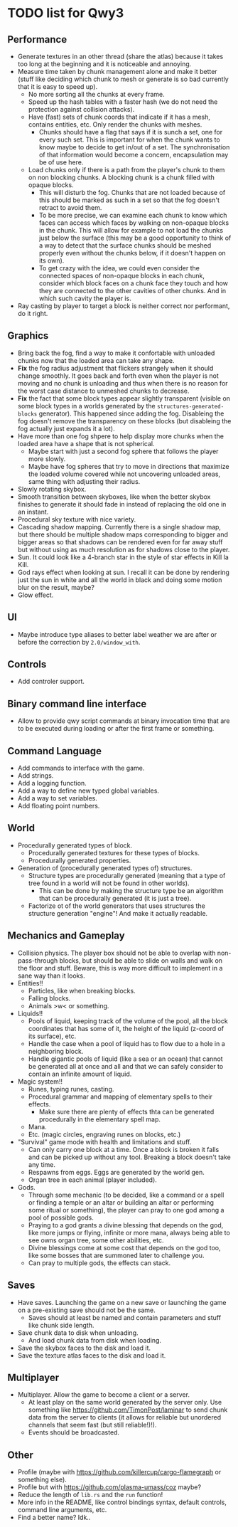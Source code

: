 
# TODO list for Qwy3

## Performance

- Generate textures in an other thread (share the atlas) because it takes too long at the beginning and it is noticeable and annoying.
- Measure time taken by chunk management alone and make it better (stuff like deciding which chunk to mesh or generate is so bad currently that it is easy to speed up).
  - No more sorting all the chunks at every frame.
  - Speed up the hash tables with a faster hash (we do not need the protection against collision attacks).
  - Have (fast) sets of chunk coords that indicate if it has a mesh, contains entities, etc. Only render the chunks with meshes.
    - Chunks should have a flag that says if it is sunch a set, one for every such set. This is important for when the chunk wants to know maybe to decide to get in/out of a set. The synchronisation of that information would become a concern, encapsulation may be of use here.
  - Load chunks only if there is a path from the player's chunk to them on non blocking chunks. A blocking chunk is a chunk filled with opaque blocks.
    - This will disturb the fog. Chunks that are not loaded because of this should be marked as such in a set so that the fog doesn't retract to avoid them.
    - To be more precise, we can examine each chunk to know which faces can access which faces by walking on non-opaque blocks in the chunk. This will allow for example to not load the chunks just below the surface (this may be a good opportunity to think of a way to detect that the surface chunks should be meshed properly even without the chunks below, if it doesn't happen on its own).
    - To get crazy with the idea, we could even consider the connected spaces of non-opaque blocks in each chunk, consider which block faces on a chunk face they touch and how they are connected to the other cavities of other chunks. And in which such cavity the player is.
- Ray casting by player to target a block is neither correct nor performant, do it right.

## Graphics

- Bring back the fog, find a way to make it confortable with unloaded chunks now that the loaded area can take any shape.
- **Fix** the fog radius adjustment that flickers strangely when it should change smoothly. It goes back and forth even when the player is not moving and no chunk is unloading and thus when there is no reason for the worst case distance to unmeshed chunks to decrease.
- **Fix** the fact that some block types appear slightly transparent (visible on some block types in a worlds generated by the `structures-generated-blocks` generator). This happened since adding the fog. Disableing the fog doesn't remove the transparency on these blocks (but disableing the fog actually just expands it a lot).
- Have more than one fog shpere to help display more chunks when the loaded area have a shape that is not spherical.
  - Maybe start with just a second fog sphere that follows the player more slowly.
  - Maybe have fog spheres that try to move in directions that maximize the loaded volume covered while not uncovering unloaded areas, same thing with adjusting their radius.
- Slowly rotating skybox.
- Smooth transition between skyboxes, like when the better skybox finishes to generate it should fade in instead of replacing the old one in an instant.
- Procedural sky texture with nice variety.
- Cascading shadow mapping. Currently there is a single shadow map, but there should be multiple shadow maps corresponding to bigger and bigger areas so that shadows can be rendered even for far away stuff but without using as much resolution as for shadows close to the player.
- Sun. It could look like a 4-branch star in the style of star effects in Kill la Kill.
- God rays effect when looking at sun. I recall it can be done by rendering just the sun in white and all the world in black and doing some motion blur on the result, maybe?
- Glow effect.

## UI

- Maybe introduce type aliases to better label weather we are after or before the correction by `2.0/window_with`.

## Controls

- Add controler support.

## Binary command line interface

- Allow to provide qwy script commands at binary invocation time that are to be executed during loading or after the first frame or something.

## Command Language

- Add commands to interface with the game.
- Add strings.
- Add a logging function.
- Add a way to define new typed global variables.
- Add a way to set variables.
- Add floating point numbers.

## World

- Procedurally generated types of block.
  - Procedurally generated textures for these types of blocks.
  - Procedurally generated properties.
- Generation of (procedurally generated types of) structures.
  - Structure types are procedurally generated (meaning that a type of tree found in a world will not be found in other worlds).
    - This can be done by making the structure type be an algorithm that can be procedurally generated (it is just a tree).
  - Factorize ot of the world generators that uses structures the structure generation "engine"! And make it actually readable.

## Mechanics and Gameplay

- Collision physics. The player box should not be able to overlap with non-pass-through blocks, but should be able to slide on walls and walk on the floor and stuff. Beware, this is way more difficult to implement in a sane way than it looks.
- Entities!!
  - Particles, like when breaking blocks.
  - Falling blocks.
  - Animals >w< or something.
- Liquids!!
  - Pools of liquid, keeping track of the volume of the pool, all the block coordinates that has some of it, the height of the liquid (z-coord of its surface), etc.
  - Handle the case when a pool of liquid has to flow due to a hole in a neighboring block.
  - Handle gigantic pools of liquid (like a sea or an ocean) that cannot be generated all at once and all and that we can safely consider to contain an infinite amount of liquid.
- Magic system!!
  - Runes, typing runes, casting.
  - Procedural grammar and mapping of elementary spells to their effects.
    - Make sure there are plenty of effects thta can be generated procedurally in the elementary spell map.
  - Mana.
  - Etc. (magic circles, engraving runes on blocks, etc.)
- "Survival" game mode with health and limitations and stuff.
  - Can only carry one block at a time. Once a block is broken it falls and can be picked up without any tool. Breaking a block doesn't take any time.
  - Respawns from eggs. Eggs are generated by the world gen.
  - Organ tree in each animal (player included).
- Gods.
  - Through some mechanic (to be decided, like a command or a spell or finding a temple or an altar or building an altar or performing some ritual or something), the player can pray to one god among a pool of possible gods.
  - Praying to a god grants a divine blessing that depends on the god, like more jumps or flying, infinite or more mana, always being able to see owns organ tree, some other abilities, etc.
  - Divine blessings come at some cost that depends on the god too, like some bosses that are summoned later to challenge you.
  - Can pray to multiple gods, the effects can stack.

## Saves

- Have saves. Launching the game on a new save or launching the game on a pre-existing save should not be the same.
  - Saves should at least be named and contain parameters and stuff like chunk side length.
- Save chunk data to disk when unloading.
  - And load chunk data from disk when loading.
- Save the skybox faces to the disk and load it.
- Save the texture atlas faces to the disk and load it.

## Multiplayer

- Multiplayer. Allow the game to become a client or a server.
  - At least play on the same world generated by the server only. Use something like https://github.com/TimonPost/laminar to send chunk data from the server to clients (it allows for reliable but unordered channels that seem fast (but still reliable!)!).
  - Events should be broadcasted.

## Other

- Profile (maybe with https://github.com/killercup/cargo-flamegraph or something else).
- Profile but with https://github.com/plasma-umass/coz maybe?
- Reduce the length of `lib.rs` and the `run` function!
- More info in the README, like control bindings syntax, default controls, command line arguments, etc.
- Find a better name? Idk..
